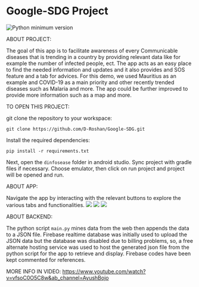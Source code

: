 # Google-SDG Project


![Python minimum version](https://img.shields.io/badge/Python-3.8%2B-brightgreen)

ABOUT PROJECT:

The goal of this app is to facilitate awareness of every Communicable diseases that is trending in a country by providing relevant data like for example the number of infected people, ect. The app acts as an easy place to find the needed information and updates and it also provides and SOS feature and a tab for advices. For this demo, we used Mauritius as an example and COVID-19 as a main priority and other recently trended diseases such as Malaria and more. The app could be further improved to provide more information such as a map and more.

TO OPEN THIS PROJECT:

git clone the repository to your workspace:
```
git clone https://github.com/D-Roshan/Google-SDG.git
```
Install the required dependencies:
```
pip install -r requirements.txt
```

Next, open the `dinfosease` folder in android studio.
Sync project with gradle files if necessary.
Choose emulator, then click on run project and project will be opened and run.

ABOUT APP:

Navigate the app by interacting with the relevant buttons to explore the various tabs and functionalities.
![](https://i.imgur.com/hvzsFoC.jpg) 
![](https://i.imgur.com/1sDB7te.jpg)
![](https://i.imgur.com/Ouyyyqe.jpg)

ABOUT BACKEND:

The python script `main.py` mines data from the web then appends the data to a JSON file.
Firebase realtime database was initially used to upload the JSON data but the database was disabled due to billing problems, so,
a free alternate hosting service was used to host the generated json file from the python script for the app to retrieve and display. Firebase codes have been kept commented for references.

MORE INFO IN VIDEO: https://www.youtube.com/watch?v=vfsoC0O5C8w&ab_channel=AyushBojo
